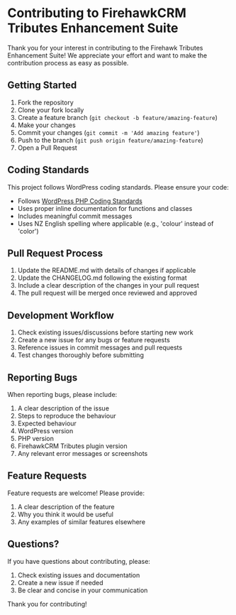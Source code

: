 # Contributing to FirehawkCRM Tributes Enhancement Suite

Thank you for your interest in contributing to the Firehawk Tributes Enhancement Suite! We appreciate your effort and want to make the contribution process as easy as possible.

## Getting Started

1. Fork the repository
2. Clone your fork locally
3. Create a feature branch (`git checkout -b feature/amazing-feature`)
4. Make your changes
5. Commit your changes (`git commit -m 'Add amazing feature'`)
6. Push to the branch (`git push origin feature/amazing-feature`)
7. Open a Pull Request

## Coding Standards

This project follows WordPress coding standards. Please ensure your code:

- Follows [WordPress PHP Coding Standards](https://make.wordpress.org/core/handbook/best-practices/coding-standards/php/)
- Uses proper inline documentation for functions and classes
- Includes meaningful commit messages
- Uses NZ English spelling where applicable (e.g., 'colour' instead of 'color')

## Pull Request Process

1. Update the README.md with details of changes if applicable
2. Update the CHANGELOG.md following the existing format
3. Include a clear description of the changes in your pull request
4. The pull request will be merged once reviewed and approved

## Development Workflow

1. Check existing issues/discussions before starting new work
2. Create a new issue for any bugs or feature requests
3. Reference issues in commit messages and pull requests
4. Test changes thoroughly before submitting

## Reporting Bugs

When reporting bugs, please include:

1. A clear description of the issue
2. Steps to reproduce the behaviour
3. Expected behaviour
4. WordPress version
5. PHP version
6. FirehawkCRM Tributes plugin version
7. Any relevant error messages or screenshots

## Feature Requests

Feature requests are welcome! Please provide:

1. A clear description of the feature
2. Why you think it would be useful
3. Any examples of similar features elsewhere

## Questions?

If you have questions about contributing, please:

1. Check existing issues and documentation
2. Create a new issue if needed
3. Be clear and concise in your communication

Thank you for contributing!